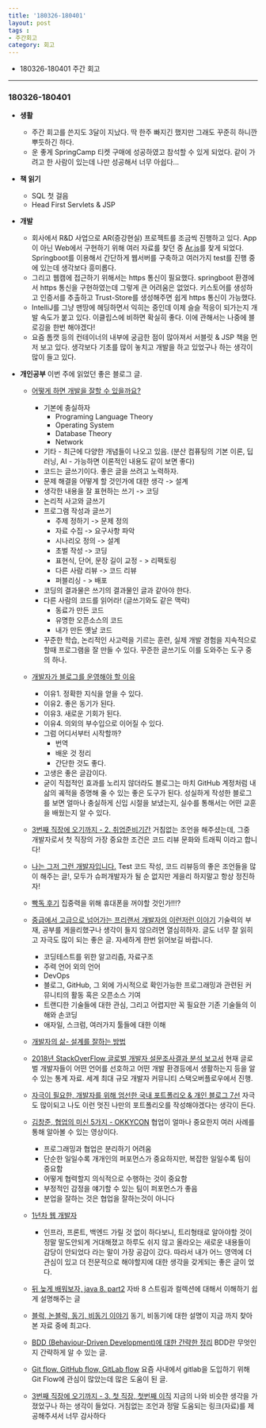 ```yaml
---
title: '180326-180401'  
layout: post  
tags :  
- 주간회고
category: 회고
---
```


- 180326-180401 주간 회고

---

### 180326-180401

- **생활**
  - 주간 회고를 쓴지도 3달이 지났다. 딱 한주 빠지긴 했지만 그래도 꾸준히 하니깐 뿌듯하긴 하다.
  - 운 좋게 SpringCamp 티켓 구매에 성공하였고 참석할 수 있게 되었다. 같이 가려고 한 사람이 있는데 나만 성공해서 너무 아쉽다...

- **책 읽기**
  - SQL 첫 걸음
  - Head First Servlets & JSP

- **개발**
  - 회사에서 R&D 사업으로 AR(증강현실) 프로젝트를 조금씩 진행하고 있다. App이 아닌 Web에서 구현하기 위해 여러 자료를 찾던 중 [Ar.js](https://github.com/gwonsungjun/AR.js)를 찾게 되었다. Springboot를 이용해서 간단하게 웹서버를 구축하고 여러가지 test를 진행 중에 있는데 생각보다 흥미롭다.
  - 그리고 웹캠에 접근하기 위해서는 https 통신이 필요했다. springboot 환경에서 https 통신을 구현하였는데 그렇게 큰 어려움은 없었다. 키스토어를 생성하고 인증서를 추출하고 Trust-Store를 생성해주면 쉽게 https 통신이 가능했다.
  - IntelliJ를 그냥 맨땅에 헤딩하면서 익히는 중인데 이제 슬슬 적응이 되가는지 개발 속도가 붙고 있다. 이클립스에 비하면 확실히 좋다. 이에 관해서는 나중에 블로깅을 한번 해야겠다!
  - 요즘 톰캣 등의 컨테이너의 내부에 궁금한 점이 많아져서 서블릿 & JSP 책을 먼저 보고 있다. 생각보다 기초를 많이 놓치고 개발을 하고 있었구나 하는 생각이 많이 들고 있다.


- **개인공부**
  이번 주에 읽었던 좋은 블로그 글.
  - [어떻게 하면 개발을 잘할 수 있을까요?](http://www.popit.kr/%EC%96%B4%EB%96%BB%EA%B2%8C-%ED%95%98%EB%A9%B4-%EA%B0%9C%EB%B0%9C%EC%9D%84-%EC%9E%98%ED%95%A0-%EC%88%98-%EC%9E%88%EC%9D%84%EA%B9%8C%EC%9A%94/)
    - 기본에 충실하자
      - Programing Language Theory
      - Operating System
      - Database Theory
      - Network
    - 기타 - 최근에 다양한 개념들이 나오고 있음. (분산 컴퓨팅의 기본 이론, 딥러닝, AI - 가능하면 이론적인 내용도 같이 보면 좋다)
    - 코드는 글쓰기이다. 좋은 글을 쓰려고 노력하자.
    - 문제 해결을 어떻게 할 것인가에 대한 생각 -> 설계
    - 생각한 내용을 잘 표현하는 쓰기 -> 코딩
    - 논리적 사고와 글쓰기
    - 프로그램 작성과 글쓰기
      - 주제 정하기 -> 문제 정의
      - 자료 수집 -> 요구사항 파악
      - 시나리오 정의 -> 설계
      - 초벌 작성 -> 코딩
      - 표현식, 단어, 문장 길이 교정 - > 리팩토링
      - 다른 사람 리뷰 -> 코드 리뷰
      - 퍼블리싱 - > 배포
    - 코딩의 결과물은 쓰기의 결과물인 글과 같아야 한다.
    - 다른 사람의 코드를 읽어라! (글쓰기와도 같은 맥락)
      - 동료가 만든 코드
      - 유명한 오픈소스의 코드
      - 내가 만든 옛날 코드
    - 꾸준한 학습, 논리적인 사고력을 기르는 훈련, 실제 개발 경험을 지속적으로 할때 프로그램을 잘 만들 수 있다. 꾸준한 글쓰기도 이를 도와주는 도구 중의 하나.


  - [개발자가 블로그를 운영해야 할 이유](https://taegon.kim/archives/7107)
    - 이유1. 정확한 지식을 얻을 수 있다.
    - 이유2. 좋은 동기가 된다.
    - 이유3. 새로운 기회가 된다.
    - 이유4. 의외의 부수입으로 이어질 수 있다.
    - 그럼 어디서부터 시작할까?
      - 번역
      - 배운 것 정리
      - 간단한 것도 좋다.
    - 고생은 좋은 글감이다.
    - 굳이 직접적인 효과를 노리지 않더라도 블로그는 마치 GitHub 계정처럼 내 삶의 궤적을 증명해 줄 수 있는 좋은 도구가 된다. 성실하게 작성한 블로그를 보면 얼마나 충실하게 신입 시절을 보냈는지, 실수를 통해서는 어떤 교훈을 배웠는지 알 수 있다.
  - [3번째 직장에 오기까지 - 2. 취업준비기간](http://jojoldu.tistory.com/278) 거침없는 조언을 해주셨는데, 그중 개발자로서 첫 직장의 가장 중요한 조건은 코드 리뷰 문화와 트래픽 이라고 합니다!
  - [나는 그저 그런 개발자입니다.](http://blog.meeta.io/15) Test 코드 작성, 코드 리뷰등의 좋은 조언들을 많이 해주는 글!, 모두가 슈퍼개발자가 될 순 없지만 게을리 하지말고 항상 정진하자!
  - [빡독 후기](https://m.blog.naver.com/PostView.nhn?blogId=yds0002&logNo=221231266837&proxyReferer=http%3A%2F%2Fm.facebook.com) 집중력을 위해 휴대폰을 꺼야할 것인가!!!?
  - [중급에서 고급으로 넘어가는 프리랜서 개발자의 이런저런 이야기](https://okky.kr/article/450172) 기술력의 부재, 공부를 게을리했구나 생각이 들지 않으려면 열심히하자. 글도 너무 잘 읽히고 자극도 많이 되는 좋은 글. 자세하게 한번 읽어보길 바랍니다.
    - 코딩테스트를 위한 알고리즘, 자료구조
    - 주력 언어 외의 언어
    - DevOps
    - 블로그, GitHub, 그 외에 가시적으로 확인가능한 프로그래밍과 관련된 커뮤니티의 활동 혹은 오픈소스 기여
    - 트랜디한 기술들에 대한 관심, 그리고 어렵지만 꼭 필요한 기존 기술들의 이해와 손코딩
    - 애자일, 스크럼, 여러가지 툴들에 대한 이해
  - [개발자의 삶- 설계를 잘하는 방법](https://okky.kr/article/450386)
  - [2018년 StackOverFlow 글로벌 개발자 설문조사결과 분석 보고서](https://beginmate.com/News/NewsDetail?news_idx=49) 현재 글로벌 개발자들이 어떤 언어를 선호하고 어떤 개발 환경등에서 생활하는지 등을 알 수 있는 통계 자료. 세계 최대 규모 개발자 커뮤니티 스택오버플로우에서 진행.
  - [자극이 필요한, 개발자를 위해 엄선한 국내 포트폴리오 & 개인 블로그 7선](http://harbor.school/stories/portfolio-me/) 자극도 많이되고 나도 이런 멋진 나만의 포트폴리오를 작성해야겠다는 생각이 든다.
  - [김창준, 협업의 미신 5가지 - OKKYCON](https://www.youtube.com/watch?v=I4xkw_0XqAs&feature=youtu.be&app=desktop) 협업이 얼마나 중요한지 여러 사례를 통해 알아볼 수 있는 영상이다.
    - 프로그래밍과 협업은 분리하기 어려움
    - 단순한 일일수록 개개인의 퍼포먼스가 중요하지만, 복잡한 일일수록 팀이 중요함
    - 어떻게 협력할지 의식적으로 수행하는 것이 중요함
    - 부정적인 감정을 얘기할 수 있는 팀이 퍼포먼스가 좋음
    - 분업을 잘하는 것은 협업을 잘하는것이 아니다
  - [1년차 웹 개발자](http://kingbbode.tistory.com/m/23?category=737343)
    - 인프라, 프론트, 백엔드 가릴 것 없이 하다보니, 트리형태로 알아야할 것이 정말 말도안되게 거대해졌고 하루도 쉬지 않고 올라오는 새로운 내용들이 감당이 안되었다 라는 말이 가장 공감이 갔다. 따라서 내가 어느 영역에 더 관심이 있고 더 전문적으로 해야할지에 대한 생각을 갖게되는 좋은 글이 었다.
  - [뒤 늦게 배워보자, java 8. part2](https://www.sangkon.com/2018/03/03/java8_study_part2/) 자바 8 스트림과 컬렉션에 대해서 이해하기 쉽게 설명해주는 글
  - [블럭, 논블럭, 동기, 비동기 이야기](http://hamait.tistory.com/930) 동기, 비동기에 대한 설명이 지금 까지 찾아본 자료 중에 최고다.
  - [BDD (Behaviour-Driven Development)에 대한 간략한 정리](http://www.popit.kr/bdd-behaviour-driven-development%EC%97%90-%EB%8C%80%ED%95%9C-%EA%B0%84%EB%9E%B5%ED%95%9C-%EC%A0%95%EB%A6%AC/) BDD란 무엇인지 간략하게 알 수 있는 글.
  - [Git flow, GitHub flow, GitLab flow](https://ujuc.github.io/2015/12/16/git-flow-github-flow-gitlab-flow/) 요즘 사내에서 gitlab을 도입하기 위해 Git Flow에 관심이 많았는데 많은 도움이 된 글.
  - [ 3번째 직장에 오기까지 - 3. 첫 직장, 첫번째 이직](http://jojoldu.tistory.com/279) 지금의 나와 비슷한 생각을 가졌었구나 하는 생각이 들었다. 거침없는 조언과 정말 도움되는 링크(자료)를 제공해주셔서 너무 감사하다
